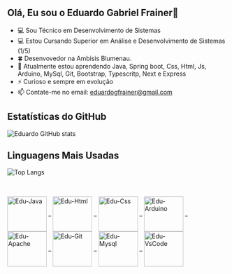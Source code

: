 ## Olá, Eu sou o Eduardo Gabriel Frainer👋

- 💻 Sou Técnico em Desenvolvimento de Sistemas
- 💻 Estou Cursando Superior em Análise e Desenvolvimento de Sistemas (1/5)
- 🍀 Desenvovedor na Ambisis Blumenau.
- 🌱 Atualmente estou aprendendo Java, Spring boot, Css, Html, Js, Arduino, MySql, Git, Bootstrap, Typescritp, Next e Express
- ⚡ Curioso e sempre em evolução
- 📫 Contate-me no email: eduardogfrainer@gmail.com

##

## Estatísticas do GitHub

![Eduardo GitHub stats](https://github-readme-stats.vercel.app/api?username=eduardo-gabriel-frainer&show_icons=true&theme=radical)

## Linguagens Mais Usadas

![Top Langs](https://github-readme-stats.vercel.app/api/top-langs/?username=eduardo-gabriel-frainer&layout=compact&theme=radical)


<link rel="stylesheet" type='text/css' href="https://cdn.jsdelivr.net/gh/devicons/devicon@latest/devicon.min.css" />

##

<div style="display: inline-block"> <br> 
  
  <img align="center" alt="Edu-Java" height="80" width="90" src="https://cdn.jsdelivr.net/gh/devicons/devicon@latest/icons/java/java-original-wordmark.svg"/>
  <spam>_</spam>
  <img align="center" alt="Edu-Html" height="80" width="90" src="https://cdn.jsdelivr.net/gh/devicons/devicon@latest/icons/html5/html5-original.svg" />
  <spam">_</spam>
  <img align="center" alt="Edu-Css" height="80" width="90" src="https://cdn.jsdelivr.net/gh/devicons/devicon@latest/icons/css3/css3-original.svg" />
  <spam>_</spam>
  <img align="center" alt="Edu-Arduino" height="80" width="90" src="https://cdn.jsdelivr.net/gh/devicons/devicon@latest/icons/arduino/arduino-original.svg" />
  <spam>_</spam>
  <img align="center" alt="Edu-Apache" height="80" width="90" src="https://cdn.jsdelivr.net/gh/devicons/devicon@latest/icons/apache/apache-original.svg" />
  <spam>_</spam>
  <img align="center" alt="Edu-Git" height="80" width="90" src="https://cdn.jsdelivr.net/gh/devicons/devicon@latest/icons/git/git-original.svg" />
  <spam>_</spam>
  <img align="center" alt="Edu-Mysql" height="80" width="90" src="https://cdn.jsdelivr.net/gh/devicons/devicon@latest/icons/mysql/mysql-original.svg" />
  <spam>_</spam>
  <img align="center" alt="Edu-VsCode" height="80" width="90" src="https://cdn.jsdelivr.net/gh/devicons/devicon@latest/icons/vscode/vscode-original.svg" />
  
</div>

##




